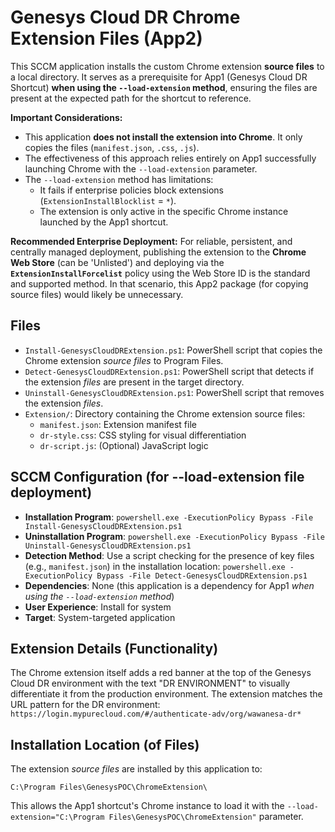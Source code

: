 # Genesys Cloud DR Chrome Extension Files (App2)

This SCCM application installs the custom Chrome extension **source files** to a local directory. It serves as a prerequisite for App1 (Genesys Cloud DR Shortcut) **when using the `--load-extension` method**, ensuring the files are present at the expected path for the shortcut to reference.

**Important Considerations:**
*   This application **does not install the extension into Chrome**. It only copies the files (`manifest.json`, `.css`, `.js`).
*   The effectiveness of this approach relies entirely on App1 successfully launching Chrome with the `--load-extension` parameter.
*   The `--load-extension` method has limitations:
    *   It fails if enterprise policies block extensions (`ExtensionInstallBlocklist` = `*`).
    *   The extension is only active in the specific Chrome instance launched by the App1 shortcut.

**Recommended Enterprise Deployment:** For reliable, persistent, and centrally managed deployment, publishing the extension to the **Chrome Web Store** (can be 'Unlisted') and deploying via the **`ExtensionInstallForcelist`** policy using the Web Store ID is the standard and supported method. In that scenario, this App2 package (for copying source files) would likely be unnecessary.

## Files

*   `Install-GenesysCloudDRExtension.ps1`: PowerShell script that copies the Chrome extension *source files* to Program Files.
*   `Detect-GenesysCloudDRExtension.ps1`: PowerShell script that detects if the extension *files* are present in the target directory.
*   `Uninstall-GenesysCloudDRExtension.ps1`: PowerShell script that removes the extension *files*.
*   `Extension/`: Directory containing the Chrome extension source files:
    *   `manifest.json`: Extension manifest file
    *   `dr-style.css`: CSS styling for visual differentiation
    *   `dr-script.js`: (Optional) JavaScript logic

## SCCM Configuration (for --load-extension file deployment)

*   **Installation Program**: `powershell.exe -ExecutionPolicy Bypass -File Install-GenesysCloudDRExtension.ps1`
*   **Uninstallation Program**: `powershell.exe -ExecutionPolicy Bypass -File Uninstall-GenesysCloudDRExtension.ps1`
*   **Detection Method**: Use a script checking for the presence of key files (e.g., `manifest.json`) in the installation location: `powershell.exe -ExecutionPolicy Bypass -File Detect-GenesysCloudDRExtension.ps1`
*   **Dependencies**: None (this application is a dependency for App1 *when using the `--load-extension` method*)
*   **User Experience**: Install for system
*   **Target**: System-targeted application

## Extension Details (Functionality)

The Chrome extension itself adds a red banner at the top of the Genesys Cloud DR environment with the text "DR ENVIRONMENT" to visually differentiate it from the production environment. The extension matches the URL pattern for the DR environment: `https://login.mypurecloud.com/#/authenticate-adv/org/wawanesa-dr*`

## Installation Location (of Files)

The extension *source files* are installed by this application to:
```
C:\Program Files\GenesysPOC\ChromeExtension\
```

This allows the App1 shortcut's Chrome instance to load it with the `--load-extension="C:\Program Files\GenesysPOC\ChromeExtension"` parameter. 